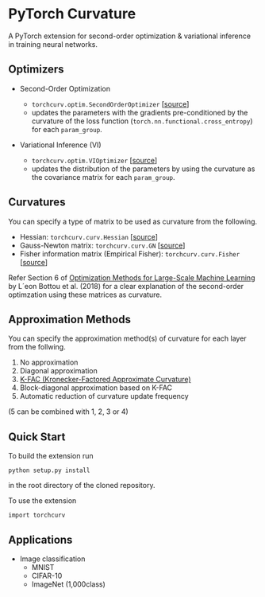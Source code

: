 # PyTorch Curvature
A PyTorch extension for second-order optimization & variational inference in training neural networks.
 
## Optimizers
- Second-Order Optimization
  - `torchcurv.optim.SecondOrderOptimizer` [[source](https://github.com/rioyokotalab/pytorch-curv/blob/master/torchcurv/optim/secondorder.py)]
  - updates the parameters with the gradients pre-conditioned by the curvature of the loss function (`torch.nn.functional.cross_entropy`) for each `param_group`.

- Variational Inference (VI)
  - `torchcurv.optim.VIOptimizer` [[source](https://github.com/rioyokotalab/pytorch-curv/blob/master/torchcurv/optim/vi.py)]
  - updates the distribution of the parameters by using the curvature as the covariance matrix for each `param_group`.
 
## Curvatures
You can specify a type of matrix to be used as curvature from the following.
- Hessian: `torchcurv.curv.Hessian` [[source](https://github.com/rioyokotalab/pytorch-curv/blob/master/torchcurv/curv/hessian/hessian.py)]
- Gauss-Newton matrix: `torchcurv.curv.GN` [[source](https://github.com/rioyokotalab/pytorch-curv/blob/master/torchcurv/curv/gn/gn.py)] 
- Fisher information matrix (Empirical Fisher): `torchcurv.curv.Fisher` [[source](https://github.com/rioyokotalab/pytorch-curv/blob/master/torchcurv/curv/fisher/fisher.py)] 

Refer Section 6 of [Optimization Methods for Large-Scale Machine Learning](https://arxiv.org/abs/1606.04838) by L´eon Bottou et al. (2018) for a clear explanation of the second-order optimzation using these matrices as curvature.

## Approximation Methods
You can specify the approximation method(s) of curvature for each layer from the follwing.
1. No approximation
2. Diagonal approximation
3. [K-FAC (Kronecker-Factored Approximate Curvature)](https://arxiv.org/abs/1503.05671)
4. Block-diagonal approximation based on K-FAC
5. Automatic reduction of curvature update frequency 

(5 can be combined with 1, 2, 3 or 4)

## Quick Start
To build the extension run
```
python setup.py install
```
in the root directory of the cloned repository.

To use the extension
```
import torchcurv
```

## Applications
- Image classification
  - MNIST
  - CIFAR-10
  - ImageNet (1,000class)
